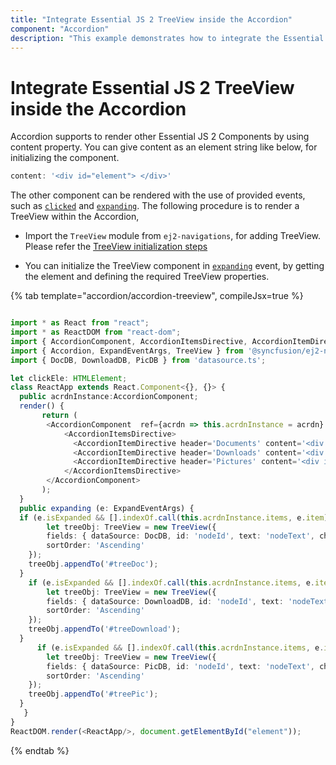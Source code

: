 ```yaml
---
title: "Integrate Essential JS 2 TreeView inside the Accordion"
component: "Accordion"
description: "This example demonstrates how to integrate the Essential JS 2 TreeView control inside the Essential JS 2 Accordion control."
---
```


# Integrate Essential JS 2 TreeView inside the Accordion

Accordion supports to render other Essential JS 2 Components by using content property.
You can give content as an element string like below, for initializing the component.

```js
content: '<div id="element"> </div>'
```

The other component can be rendered with the use of provided events, such as [`clicked`](../../api/accordion#clicked) and [`expanding`](../../api/accordion#expanding).
The following procedure is to render a TreeView within the Accordion,

* Import the `TreeView` module from `ej2-navigations`, for adding TreeView. Please refer the [TreeView initialization steps](../../../treeview/getting-started.html)

* You can initialize the TreeView component in [`expanding`](../../api/accordion#expanding) event, by getting the element and defining the required TreeView properties.

{% tab template="accordion/accordion-treeview", compileJsx=true %}

```typescript

import * as React from "react";
import * as ReactDOM from "react-dom";
import { AccordionComponent, AccordionItemsDirective, AccordionItemDirective } from '@syncfusion/ej2-react-navigations';
import { Accordion, ExpandEventArgs, TreeView } from '@syncfusion/ej2-navigations';
import { DocDB, DownloadDB, PicDB } from 'datasource.ts';

let clickEle: HTMLElement;
class ReactApp extends React.Component<{}, {}> {
  public acrdnInstance:AccordionComponent;
  render() {
       return (
        <AccordionComponent  ref={acrdn => this.acrdnInstance = acrdn}  expandMode='Single' expanding= {this.expanding.bind(this)}>
            <AccordionItemsDirective>
              <AccordionItemDirective header='Documents' content='<div id="treeDoc"></div>'  />
              <AccordionItemDirective header='Downloads' content='<div id="treeDownload"></div>' />
              <AccordionItemDirective header='Pictures' content='<div id="treePic"></div>' />
            </AccordionItemsDirective>
        </AccordionComponent>
       );
  }
  public expanding (e: ExpandEventArgs) {
  if (e.isExpanded && [].indexOf.call(this.acrdnInstance.items, e.item) === 0 && e.element.querySelector('#treeDoc').childElementCount === 0) {
        let treeObj: TreeView = new TreeView({
        fields: { dataSource: DocDB, id: 'nodeId', text: 'nodeText', child: 'nodeChild', iconCss: 'icon', imageUrl: 'image' },
        sortOrder: 'Ascending'
    });
    treeObj.appendTo('#treeDoc');
  }
    if (e.isExpanded && [].indexOf.call(this.acrdnInstance.items, e.item) === 1 && e.element.querySelector('#treeDownload').childElementCount === 0) {
        let treeObj: TreeView = new TreeView({
        fields: { dataSource: DownloadDB, id: 'nodeId', text: 'nodeText', child: 'nodeChild', iconCss: 'icon', imageUrl: 'image' },
        sortOrder: 'Ascending'
    });
    treeObj.appendTo('#treeDownload');
  }
      if (e.isExpanded && [].indexOf.call(this.acrdnInstance.items, e.item) === 2 && e.element.querySelector('#treePic').childElementCount === 0) {
        let treeObj: TreeView = new TreeView({
        fields: { dataSource: PicDB, id: 'nodeId', text: 'nodeText', child: 'nodeChild', iconCss: 'icon', imageUrl: 'image' },
        sortOrder: 'Ascending'
    });
    treeObj.appendTo('#treePic');
  }
   }
}
ReactDOM.render(<ReactApp/>, document.getElementById("element"));

```

{% endtab %}